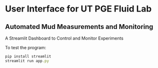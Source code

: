 # User Interface for UT PGE Fluid Lab

## Automated Mud Measurements and Monitoring

A Streamlit Dashboard to Control and Monitor Experiments

To test the program:

```ruby
pip install streamlit
streamlit run app.py
```

